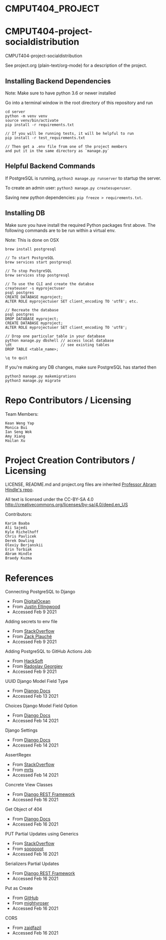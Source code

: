 # CMPUT404_PROJECT

CMPUT404-project-socialdistribution
===================================

CMPUT404-project-socialdistribution

See project.org (plain-text/org-mode) for a description of the project.

## Installing Backend Dependencies
Note: Make sure to have python 3.6 or newer installed

Go into a terminal window in the root directory of this repository and run  
```
cd server
python -m venv venv
source venv/bin/activate
pip install -r requirements.txt

// If you will be running tests, it will be helpful to run
pip install -r test_requirements.txt

// Then get a .env file from one of the project members
and put it in the same directory as `manage.py`
```

## Helpful Backend Commands

If PostgreSQL is running, 
`python3 manage.py runserver`  to startup the server.

To create an admin user: `python3 manage.py createsuperuser`. 

Saving new python dependencies: `pip freeze > requirements.txt`.

## Installing DB
Make sure you have install the required Python packages first above.
The following commands are to be run within a virtual env.

Note: This is done on OSX
```
brew install postgresql

// To start PostgreSQL
brew services start postgresql

// To stop PostgreSQL
brew services stop postgresql

// To use the CLI and create the databse
createuser -s myprojectuser 
psql postgres
CREATE DATABASE myproject;
ALTER ROLE myprojectuser SET client_encoding TO 'utf8'; etc.

// Recreate the database
psql postgres
DROP DATABASE myproject;
CREATE DATABASE myproject;
ALTER ROLE myprojectuser SET client_encoding TO 'utf8';

// Drop one particular table in your database
python manage.py dbshell // access local database
\dt                      // see existing tables
DROP TABLE <table_name>;

\q to quit
```

If you're making any DB changes, make sure PostgreSQL has started then
```
python3 manage.py makemigrations
python3 manage.py migrate
```


Repo Contributors / Licensing
=============================

Team Members:

    Kean Weng Yap
    Monica Bui
    Ian Seng Wok
    Amy Xiang
    Hailan Xu

Project Creation Contributors / Licensing
========================

LICENSE, README.md and project.org files are inherited [Professor Abram Hindle's repo](https://github.com/abramhindle/CMPUT404-project-socialdistribution).

All text is licensed under the CC-BY-SA 4.0 http://creativecommons.org/licenses/by-sa/4.0/deed.en_US

Contributors:

    Karim Baaba
    Ali Sajedi
    Kyle Richelhoff
    Chris Pavlicek
    Derek Dowling
    Olexiy Berjanskii
    Erin Torbiak
    Abram Hindle
    Braedy Kuzma


References
=============================
Connecting PostgreSQL to Django
* From [DigitalOcean](https://www.digitalocean.com/community/tutorials/how-to-use-postgresql-with-your-django-application-on-ubuntu-14-04)
* From [Justin Ellingwood](https://www.digitalocean.com/community/users/jellingwood)
* Accessed Feb 9 2021

Adding secrets to env file
* From [StackOverflow](https://stackoverflow.com/a/61437799)
* From [Zack Plauché](https://stackoverflow.com/users/10415970/zack-plauch%c3%a9)
* Accessed Feb 9 2021

Adding PostgreSQL to GitHub Actions Job
* From [HackSoft](https://hacksoft.io/github-actions-in-action-setting-up-django-and-postgres/)
* From [Radoslav Georgiev](https://hacksoft.io/author/radoslav-georgiev/)
* Accessed Feb 9 2021

UUID Django Model Field Type
* From [Django Docs](https://docs.djangoproject.com/en/3.1/ref/models/fields/#uuidfield)
* Accessed Feb 13 2021

Choices Django Model Field Option
* From [Django Docs](https://docs.djangoproject.com/en/3.1/ref/models/fields/#choices)
* Accessed Feb 14 2021

Django Settings
* From [Django Docs](https://docs.djangoproject.com/en/3.1/topics/settings/)
* Accessed Feb 14 2021

AssertRegex
* From [StackOverflow](https://stackoverflow.com/a/64192098)
* From [mrts](https://stackoverflow.com/users/258772/mrts)
* Accessed Feb 14 2021

Concrete View Classes
* From [Django REST Framework](https://www.django-rest-framework.org/api-guide/generic-views/#concrete-view-classes)
* Accessed Feb 16 2021

Get Object of 404
* From [Django Docs](https://docs.djangoproject.com/en/3.1/topics/http/shortcuts/#get-object-or-404)
* Accessed Feb 16 2021

PUT Partial Updates using Generics
* From [StackOverflow](https://stackoverflow.com/a/29761525)
* From [soooooot](https://stackoverflow.com/users/1889075/soooooot)
* Accessed Feb 16 2021

Serializers Partial Updates
* From [Django REST Framework](https://www.django-rest-framework.org/api-guide/serializers/#partial-updates)
* Accessed Feb 16 2021

Put as Create
* From [GitHub](https://gist.github.com/tomchristie/a2ace4577eff2c603b1b#gistcomment-2588991)
* From [mightyroser](https://github.com/mightyroser)
* Accessed Feb 16 2021

CORS
* From [zaidfazil](https://stackoverflow.com/questions/44037474/cors-error-while-consuming-calling-rest-api-with-react/44037631#44037631)
* Accessed Feb 16 2021
